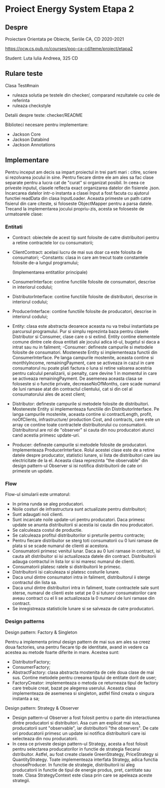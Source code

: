 # Proiect Energy System Etapa 2

## Despre

Proiectare Orientata pe Obiecte, Seriile CA, CD
2020-2021

<https://ocw.cs.pub.ro/courses/poo-ca-cd/teme/proiect/etapa2>

Student: Luta Iulia Andreea, 325 CD

## Rulare teste

Clasa Test#main
  * ruleaza solutia pe testele din checker/, comparand rezultatele cu cele de referinta
  * ruleaza checkstyle

Detalii despre teste: checker/README

Biblioteci necesare pentru implementare:
* Jackson Core 
* Jackson Databind 
* Jackson Annotations


## Implementare
 Pentru inceput am decis sa impart proiectul in trei parti mari : citire,
scriere si rezolvarea jocului in sine. Pentru fiecare dintre ele am ales sa
fac clase separate pentru a lucra cat de "curat" si organizat posibil.
    In ceea ce priveste inputul, clasele reflecta exact organizarea datelor
din fisierele .json. Incarcarea datelor intr-o instanta a clasei Input a fost
facuta cu ajutorul functiei readData din clasa InputLoader. Aceasta primeste
un path catre fisierul din care citeste, si foloseste ObjectMapper pentru
a parsa datele.
    Trecand la implementarea jocului propriu-zis, acesta se foloseste de
urmatoarele clase:

### Entitati

  - Contract: obiectele de acest tip sunt folosite de catre distribuitori
    pentru a retine contractele lor cu consumatorii;
  - ClientContract: acelasi lucru de mai sus doar ca este folosita de
    consumatori;
  -Constants: clasa in care am trecut toate constantele folosite de-a lungul
    programului;

    (Implementarea entitatilor principale)

  - ConsumerInterface: contine functiile folosite de consumatori, descrise
    in interiorul codului;
  - DistributorInterface: contine functiile folosite de distributori, descrise
    in interiorul codului;
  - ProducerInterface: contine functiile folosite de producatori, descrise
                           in interiorul codului;
  - Entity: clasa este abstracta deoarece aceasta nu va trebui
    instantiata pe parcursul programului. Pur si simplu reprezinta baza pentru
    clasele Distributor si Consumer, clase care o si extind. Entity contine
    elementele comune dintre cele doua entitati ale jocului adica id-ul,
    bugetul si daca a intrat sau nu in faliment;
  -Consumer: defineste campurile si metodele folosite de consumatori.
    Mosteneste Entity si implementeaza functii din ConsumerInterface.
    Pe langa campurile mostenite, aceasta contine si monthlyIncome,
    remainingPayment, care se activeaza in cazul in care consumatorul nu poate
    plati factura o luna si retine valoarea acestria pentru calculul
    penalizarii, si penalty, care devine 1 in momentul in care se activeaza
    remainingPayment. De asemenea aceasta clasa se foloseste si o functie
    private, decreaseNoOfMonths, care scade numarul de luni ramase atat din
    contractul clientului, cat si din cel al consumatorului ales de acest
    client;
  - Distributor: defineste campurile si metodele folosite de distribuitori.
    Mosteneste Entity si implementeaza functiile din DistributorInterface. Pe
    langa campurile mostenite, aceasta contine si contractLength, profit,
    noOfClients, infrastructure/ production Cost, and contracts, care este un
    array ce contine toate contractele distribuitorului cu consumatorii.
    Distribuitorul are rol de "observer" si cauta din nou producatori atunci
    cand acestia primesc update-uri.
  - Producer: defineste campurile si metodele folosite de producatori.
    Implementeaza ProducerInterface. Rolul acestei clase este de a retine 
    datele despre producator, statistici lunare, si lista de distribuitori 
    care iau electricitate de la el. Aceasta clasa reprezinta "the observable"
    din design pattern-ul Observer si isi notifica distribuitorii de cate ori
    primeste un update.
  

### Flow

  Flow-ul simularii este urmatorul:
 * In prima runda se aleg producatori.
 * Noile costuri de infrastructura sunt actualizate pentru
distribuitori;
 * Sunt adaugati noii clienti.
 * Sunt incarcate noile update-uri pentru producatori. Daca primesc update
 se anunta distribuitorii si acestia isi cauta din nou producatori.
 * Se calculeaza costul de productie. 
 * Se calculeaza profitul distribuitorilor si preturile pentru contracte;
 * Pentru fiecare distribuitor se sterg toti consumatorii cu 0 luni ramase
de plata si se scade numarul de clienti ai acestora.
 * Consumatorii primesc venitul lunar. Daca au 0 luni ramase in contract,
isi cauta alt distribuitor si isi actualizeaza datele din contract.
Distribuitorii adauga contractul in lista lor si isi maresc numarul de clienti.
 * Consumatorii platesc ratele si distribuitorii le primesc.
 * Distribuitorii isi calculeaza si platesc costurile lunare.
 * Daca unul dintre consumatori intra in faliment, distribuitorul ii
sterge contractul din lista sa.
 * Daca unul dintre distribuitori intra in faliment, toate contractele sale
sunt sterse, numarul de clienti este setat pe 0 si tuturor consumatorilor care
aveau contract cu el li se actualizeaza la 0 numarul de luni ramase din
contract.
* Se inregistreaza statisticile lunare si se salveaza de catre producatori.


### Design patterns

  Design pattern: Factory & Singleton

  Pentru a implementa primul design pattern de mai sus am ales sa creez doua
factories, una pentru fiecare tip de identitate, avand in vedere ca acestea
au metode foarte diferite in mare. Acestea sunt:
  - DistributorFactory;
  - ConsumerFactory;
 - AbstractFactory: clasa abstracta mostenita de cele doua clase de mai sus.
    Contine metodele pentru creearea tipului de entitate dorit de user;
 - FactoryCreator: implementeaza o metoda ce returneaza tipul de factory
    care trebuie creat, bazat pe alegerea userului. Aceasta clasa implementeaza
    de asemenea si singleton, astfel fiind creata o singura instanta a sa;

 Design pattern: Strategy & Observer
 
 - Design pattern-ul Observer a fost folosit pentru o parte din interactiunea 
 dintre producatori si distribuitori. Asa cum am explicat mai sus, producatorii
 sunt "observable", iar distribuitorii "the observers". De cate ori producatorii
 primesc un update isi notifica distribuitorii care isi selecteaza din nou
 producatorii.
 -   In ceea ce priveste design pattern-ul Strategy, acesta a fost folosit pentru
 selectarea producatorilor in functie de strategia fiecarui dstribuitor. 
Astfel, au fost create clasele GreenStrategy, PriceStrategy si QuantityStrategy.
Toate implementeaza interfata Strategy, adica functia chooseProducer. In
functie de strategie, distribuitorii isi aleg producatorii in functie de 
tipul de energie produs, pret, cantitate sau toate. Clasa StrategyContext
este clasa prin care se apeleaza aceste strategii.

   


